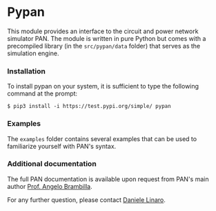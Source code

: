 # Pypan

This module provides an interface to the circuit and power network simulator PAN. The module is written in pure Python but comes with a precompiled library (in the `src/pypan/data` folder) that serves as the simulation engine.

### Installation

To install pypan on your system, it is sufficient to type the following command at the prompt:

`$ pip3 install -i https://test.pypi.org/simple/ pypan`

### Examples

The `examples` folder contains several examples that can be used to familiarize yourself with PAN's syntax.

### Additional documentation

The full PAN documentation is available upon request from PAN's main author [Prof. Angelo Brambilla](mailto:angelo.brambilla@polimi.it?subject=[GitHub]%20Pan%20book).

For any further question, please contact [Daniele Linaro](mailto:daniele.linaro@polimi.it?subject=[GitHub]%20PAN.jl).
